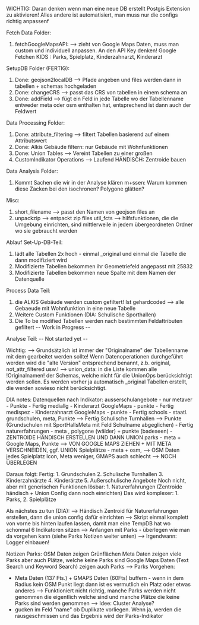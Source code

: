 WICHTIG:
Daran denken wenn man eine neue DB erstellt Postgis Extension zu aktivieren! Alles andere ist automatisiert, man muss nur die configs richtig anpassenf

Fetch Data Folder:

1. fetchGoogleMapsAPI: --> zieht von Google Maps Daten, muss man custom und individuell anpassen. An den API Key denken!
   Google Fetchen KIDS : Parks, Spielplatz, Kinderzahnarzt, Kinderarzt

SetupDB Folder (FERTIG):

1. Done: geojson2localDB --> Pfade angeben und files werden dann in tabellen + schemas hochgeladen
2. Done: changeCRS --> passt das CRS von tabellen in einem schema an
3. Done: addField --> fügt ein Feld in jede Tabelle wo der Tabellenname entweder meta oder osm enthalten hat, entsprechend ist dann auch der Feldwert

Data Processing Folder:

1.  Done: attribute_filtering --> filtert Tabellen basierend auf einem Attributswert
2.  Done: Alkis Gebäude filtern: nur Gebäude mit Wohnfunktionen
3.  Done: Union Tables --> Vereint Tabellen zu einer großen
4.  CustomIndikator Operations --> Laufend
    HÄNDISCH: Zentroide bauen

Data Analysis Folder:

1. Kommt
   Sachen die wir in der Analyse klären m+ssen: Warum kommen diese Zacken bei den isochronen? Polygone glätten?

Misc:

1. short_filename --> passt den Namen von geojson files an
2. unpackzip --> entpackt zip files
   util_fcts --> hilfsfunktionen, die die Umgebung einrichten, sind mittlerweile in jedem übergeordneten Ordner wo sie gebraucht werden

Ablauf
Set-Up-DB-Teil:

1. lädt alle Tabellen 2x hoch - einmal \_original und einmal die Tabelle die dann modifiziert wird
2. Modifizierte Tabellen bekommen ihr Geometriefeld angepasst mit 25832
3. Modifizierte Tabellen bekommen neue Spalte mit dem Namen der Datenquelle

Process Data Teil:

1. die ALKIS Gebäude werden custom gefiltert! Ist gehardcoded --> alle Gebaeude mit Wohnfunktion in eine neue Tabelle
2. Weitere Custom Funktionen (DIA: Schulische Sporthallen)
3. Die To be modified Tabellen werden nach bestimmten Feldattributen gefiltert
   -- Work in Progress --

Analyse Teil:
-- Not started yet --

Wichtig:
--> Grundsätzlich ist immer der "Originalname" der Tabellenname mit dem gearbeitet werden sollte! Wenn Datenoperationen durchgeführt werden wird die "alte Version" entsprechend benannt, z.b. original, not_attr_filtered usw.!
--> union_data: in die Liste kommen alle !Originalnamen! der Schemas, welche nicht für die UnionOps berücksichtigt werden sollen. Es werden vorher ja automatisch \_original Tabellen erstellt, die werden sowieso nicht berücksichtigt.

DIA notes:
Datenquellen nach Indikator:
ausserschulangebote - nur metaver - Punkte - Fertig
mediallg - Kinderarzt GoogleMaps - punkte - Fertig
medispez - Kinderzahnarzt GoogleMaps - punkte - Fertig
schools - staatl. grundschulen, meta, Punkte --> Fertig
Schulische Turnhallen --> Punkte (Grundschulen mit SportHallsMeta mit Feld Schulname abgeglichen) - Fertig
naturerfahrungen - meta , polygone (wälder) + punkte (badeseen) - ZENTROIDE HÄNDISCH ERSTELLEN UND DANN UNION
parks - meta + Google Maps, Punkte --> VON GOOGLE MAPS ZIEHEN + MIT META VERSCHNEIDEN, ggf. UNION
Spielplätze - meta + osm, --> OSM Daten jedes Spielplatz Icon, Meta weniger, GMAPS auch schlecht --> NOCH ÜBERLEGEN

Daraus folgt:
Fertig: 1. Grundschulen 2. Schulische Turnhallen 3. Kinderzahnärzte 4. Kinderärzte 5. Außerschulische Angebote
Noch nicht, aber mit generischen Funktionen lösbar: 1. Naturerfahrungen (Zentroide händisch + Union Config dann noch einrichten)
Das wird komplexer: 1. Parks, 2. Spielplätze

Als nächstes zu tun (DIA):
--> Händisch Zentroid für Naturerfahrungen erstellen, dann die union config dafür einrichten
--> Skript einmal komplett von vorne bis hinten laufen lassen, damit man eine TempDB hat wo schonmal 6 Indikatoren sitzen
--> Anfangen mit Parks - überlegen wie man da vorgehen kann (siehe Parks Notizen weiter unten)
--> Irgendwann: Logger einbauen!

Notizen Parks:
OSM Daten zeigen Grünflächen
Meta Daten zeigen viele Parks aber auch Plätze, welche keine Parks sind
Google Maps Daten (Text Search und Keyword Search) zeigen auch Parks
--> Parks Vorgehen:

- Meta Daten (137 Fts.) + GMAPS Daten (60Fts) buffern - wenn in dem Radius kein OSM Punkt liegt dann ist es vermutlich ein Platz oder etwas anderes
  --> Funktioniert nicht richtig, manche Parks werden nicht genommen die eigentlich welche sind und manche Plätze die keine Parks sind werden genommen
  --> Idee: Cluster Analyse?
- gucken im Feld "name" ob Duplikate vorliegen. Wenn ja, werden die rausgeschmissen und das Ergebnis wird der Parks-Indikator
